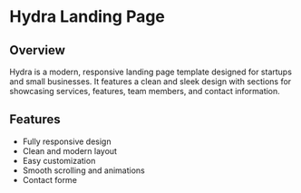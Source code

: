 # Hydra Landing Page

## Overview
Hydra is a modern, responsive landing page template designed for startups and small businesses. It features a clean and sleek design with sections for showcasing services, features, team members, and contact information.

## Features
- Fully responsive design
- Clean and modern layout
- Easy customization
- Smooth scrolling and animations
- Contact forme
